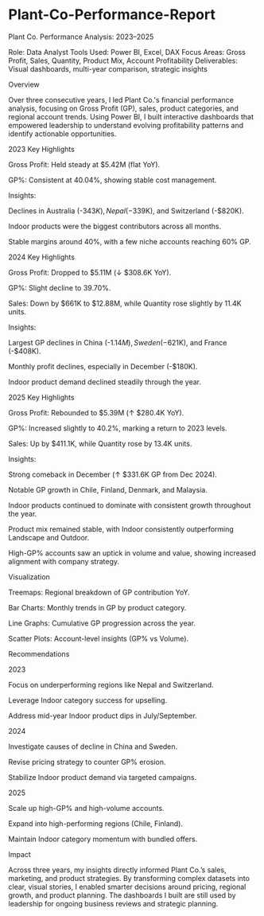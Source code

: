 # Plant-Co-Performance-Report
Plant Co. Performance Analysis: 2023–2025

Role: Data Analyst
Tools Used: Power BI, Excel, DAX
Focus Areas: Gross Profit, Sales, Quantity, Product Mix, Account Profitability
Deliverables: Visual dashboards, multi-year comparison, strategic insights

Overview

Over three consecutive years, I led Plant Co.'s financial performance analysis, focusing on Gross Profit (GP), sales, product categories, and regional account trends. Using Power BI, I built interactive dashboards that empowered leadership to understand evolving profitability patterns and identify actionable opportunities.

2023 Key Highlights

Gross Profit: Held steady at $5.42M (flat YoY).

GP%: Consistent at 40.04%, showing stable cost management.

Insights:

Declines in Australia (-$343K), Nepal (-$339K), and Switzerland (-$820K).

Indoor products were the biggest contributors across all months.

Stable margins around 40%, with a few niche accounts reaching 60% GP.

2024 Key Highlights

Gross Profit: Dropped to $5.11M (↓ $308.6K YoY).

GP%: Slight decline to 39.70%.

Sales: Down by $661K to $12.88M, while Quantity rose slightly by 11.4K units.

Insights:

Largest GP declines in China (-$1.14M), Sweden (-$621K), and France (-$408K).

Monthly profit declines, especially in December (-$180K).

Indoor product demand declined steadily through the year.

2025 Key Highlights

Gross Profit: Rebounded to $5.39M (↑ $280.4K YoY).

GP%: Increased slightly to 40.2%, marking a return to 2023 levels.

Sales: Up by $411.1K, while Quantity rose by 13.4K units.

Insights:

Strong comeback in December (↑ $331.6K GP from Dec 2024).

Notable GP growth in Chile, Finland, Denmark, and Malaysia.

Indoor products continued to dominate with consistent growth throughout the year.

Product mix remained stable, with Indoor consistently outperforming Landscape and Outdoor.

High-GP% accounts saw an uptick in volume and value, showing increased alignment with company strategy.

Visualization

Treemaps: Regional breakdown of GP contribution YoY.

Bar Charts: Monthly trends in GP by product category.

Line Graphs: Cumulative GP progression across the year.

Scatter Plots: Account-level insights (GP% vs Volume).

Recommendations

2023

Focus on underperforming regions like Nepal and Switzerland.

Leverage Indoor category success for upselling.

Address mid-year Indoor product dips in July/September.

2024

Investigate causes of decline in China and Sweden.

Revise pricing strategy to counter GP% erosion.

Stabilize Indoor product demand via targeted campaigns.

2025

Scale up high-GP% and high-volume accounts.

Expand into high-performing regions (Chile, Finland).

Maintain Indoor category momentum with bundled offers.

Impact

Across three years, my insights directly informed Plant Co.’s sales, marketing, and product strategies. By transforming complex datasets into clear, visual stories, I enabled smarter decisions around pricing, regional growth, and product planning. The dashboards I built are still used by leadership for ongoing business reviews and strategic planning.
